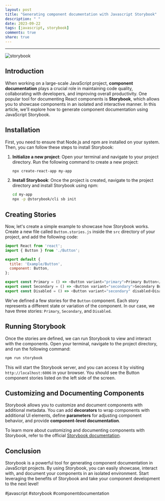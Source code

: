 ```yaml
---
layout: post
title: "Generating component documentation with Javascript Storybook"
description: " "
date: 2023-09-22
tags: [javascript, storybook]
comments: true
share: true
---
```

---
![storybook](https://image.example.com/storybook.png)

## Introduction
When working on a large-scale JavaScript project, **component documentation** plays a crucial role in maintaining code quality, collaborating with developers, and improving overall productivity. One popular tool for documenting React components is **Storybook**, which allows you to showcase components in an isolated and interactive manner. In this article, we'll explore how to generate component documentation using JavaScript Storybook.

## Installation
First, you need to ensure that Node.js and npm are installed on your system. Then, you can follow these steps to install Storybook:

1. **Initialize a new project**: Open your terminal and navigate to your project directory. Run the following command to create a new project:

   ```bash
   npx create-react-app my-app
   ```

2. **Install Storybook**: Once the project is created, navigate to the project directory and install Storybook using npm:
   ```bash
   cd my-app
   npx -p @storybook/cli sb init
   ```

## Creating Stories
Now, let's create a simple example to showcase how Storybook works. Create a new file called `Button.stories.js` inside the `src` directory of your project, and add the following code:

```javascript
import React from 'react';
import { Button } from './Button';

export default {
  title: 'Example/Button',
  component: Button,
};

export const Primary = () => <Button variant="primary">Primary Button</Button>;
export const Secondary = () => <Button variant="secondary">Secondary Button</Button>;
export const Disabled = () => <Button variant="secondary" disabled>Disabled Button</Button>;
```

We've defined a few stories for the `Button` component. Each story represents a different state or variation of the component. In our case, we have three stories: `Primary`, `Secondary`, and `Disabled`.

## Running Storybook
Once the stories are defined, we can run Storybook to view and interact with the components. Open your terminal, navigate to the project directory, and run the following command:

```bash
npm run storybook
```

This will start the Storybook server, and you can access it by visiting `http://localhost:6006` in your browser. You should see the Button component stories listed on the left side of the screen.

## Customizing and Documenting Components
Storybook allows you to customize and document components with additional metadata. You can add **decorators** to wrap components with additional UI elements, define **parameters** for adjusting component behavior, and provide **component-level documentation**.

To learn more about customizing and documenting components with Storybook, refer to the official [Storybook documentation](https://storybook.js.org/docs/react/get-started/introduction).

## Conclusion
Storybook is a powerful tool for generating component documentation in JavaScript projects. By using Storybook, you can easily showcase, interact with, and document your components in an isolated environment. Start leveraging the benefits of Storybook and take your component development to the next level!

#javascript #storybook #componentdocumentation